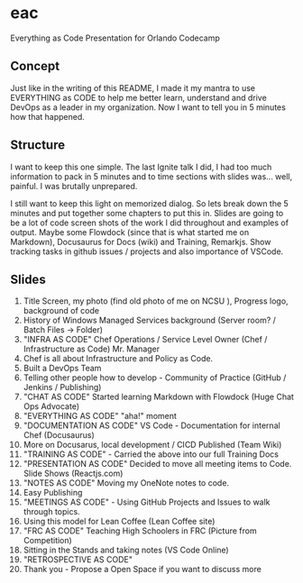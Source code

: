 # eac

Everything as Code Presentation for Orlando Codecamp

## Concept

Just like in the writing of this README, I made it my mantra to use EVERYTHING as CODE to help me better learn, understand and drive DevOps as a leader in my organization. Now I want to tell you in 5 minutes how that happened.

## Structure

I want to keep this one simple. The last Ignite talk I did, I had too much information to pack in 5 minutes and to time sections with slides was... well, painful. I was brutally unprepared.

I still want to keep this light on memorized dialog. So lets break down the 5 minutes and put together some chapters to put this in. Slides are going to be a lot of code screen shots of the work I did throughout and examples of output. Maybe some Flowdock (since that is what started me on Markdown), Docusaurus for Docs (wiki) and Training, Remarkjs. Show tracking tasks in github issues / projects and also importance of VSCode.

## Slides

1. Title Screen, my photo (find old photo of me on NCSU ), Progress logo, background of code
2. History of Windows Managed Services background (Server room? / Batch Files -> Folder)
3. "INFRA AS CODE" Chef Operations / Service Level Owner (Chef / Infrastructure as Code) Mr. Manager
4. Chef is all about Infrastructure and Policy as Code.
5. Built a DevOps Team
6. Telling other people how to develop - Community of Practice (GitHub / Jenkins / Publishing)
7. "CHAT AS CODE" Started learning Markdown with Flowdock (Huge Chat Ops Advocate)
8. "EVERYTHING AS CODE" "aha!" moment
9. "DOCUMENTATION AS CODE" VS Code - Documentation for internal Chef (Docusaurus)
10. More on Docusarus, local development / CICD Published (Team Wiki)
11. "TRAINING AS CODE" - Carried the above into our full Training Docs
12. "PRESENTATION AS CODE" Decided to move all meeting items to Code. Slide Shows (Reactjs.com)
13. "NOTES AS CODE" Moving my OneNote notes to code.
14. Easy Publishing
15. "MEETINGS AS CODE" - Using GitHub Projects and Issues to walk through topics.
16. Using this model for Lean Coffee (Lean Coffee site)
17. "FRC AS CODE" Teaching High Schoolers in FRC (Picture from Competition)
18. Sitting in the Stands and taking notes (VS Code Online)
19. "RETROSPECTIVE AS CODE"
20. Thank you - Propose a Open Space if you want to discuss more